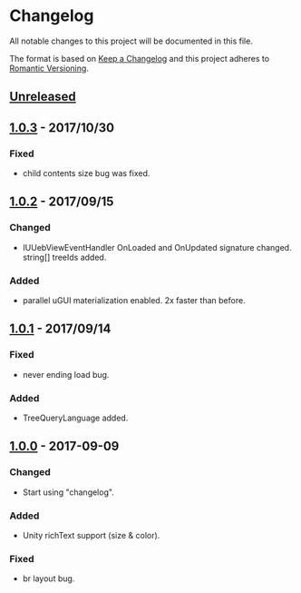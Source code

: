 # Changelog
All notable changes to this project will be documented in this file.

The format is based on [Keep a Changelog](http://keepachangelog.com/en/1.0.0/)
and this project adheres to [Romantic Versioning](http://blog.legacyteam.info/2015/12/romver-romantic-versioning/).

## [Unreleased]

## [1.0.3] - 2017/10/30
### Fixed
- child contents size bug was fixed.

## [1.0.2] - 2017/09/15
### Changed
- IUUebViewEventHandler OnLoaded and OnUpdated signature changed. string[] treeIds added.

### Added
- parallel uGUI materialization enabled. 2x faster than before.

## [1.0.1] - 2017/09/14

### Fixed
- never ending load bug.

### Added
- TreeQueryLanguage added.

## [1.0.0] - 2017-09-09

### Changed
- Start using "changelog".

### Added
- Unity richText support (size & color).

### Fixed
- br layout bug.


[Unreleased]: https://github.com/sassembla/UUebView-freeversion/compare/1.0.3...HEAD
[1.0.3]: https://github.com/sassembla/UUebView-freeversion/compare/1.0.3...1.0.2
[1.0.2]: https://github.com/sassembla/UUebView-freeversion/compare/1.0.2...1.0.1
[1.0.1]: https://github.com/sassembla/UUebView-freeversion/compare/1.0.1...1.0.0
[1.0.0]: https://github.com/sassembla/UUebView-freeversion/compare/1.0.0...1.0.0
